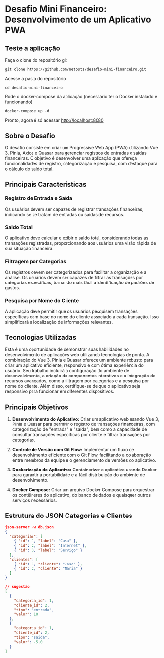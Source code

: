 # Desafio Mini Financeiro: Desenvolvimento de um Aplicativo PWA

<!-- tocstop -->

## Teste a aplicação

Faça o clone do repositório git

```
git clone https://github.com/netosts/desafio-mini-financeiro.git
```

Acesse a pasta do repositório

```
cd desafio-mini-financeiro
```

Rode o docker-compose da aplicação (necessário ter o Docker instalado e funcionando)

```
docker-compose up -d
```

Pronto, agora é só acessar [http://localhost:8080](http://localhost:8080)

## Sobre o Desafio

O desafio consiste em criar um Progressive Web App (PWA) utilizando Vue 3, Pinia, Axios e Quasar para gerenciar registros de entradas e saídas financeiras. O objetivo é desenvolver uma aplicação que ofereça funcionalidades de registro, categorização e pesquisa, com destaque para o cálculo do saldo total.

## Principais Características

### Registro de Entrada e Saída

Os usuários devem ser capazes de registrar transações financeiras, indicando se se tratam de entradas ou saídas de recursos.

### Saldo Total

O aplicativo deve calcular e exibir o saldo total, considerando todas as transações registradas, proporcionando aos usuários uma visão rápida de sua situação financeira.

### Filtragem por Categorias

Os registros devem ser categorizados para facilitar a organização e a análise. Os usuários devem ser capazes de filtrar as transações por categorias específicas, tornando mais fácil a identificação de padrões de gastos.

### Pesquisa por Nome do Cliente

A aplicação deve permitir que os usuários pesquisem transações específicas com base no nome do cliente associado a cada transação. Isso simplificará a localização de informações relevantes.

## Tecnologias Utilizadas

Esta é uma oportunidade de demonstrar suas habilidades no desenvolvimento de aplicações web utilizando tecnologias de ponta. A combinação do Vue 3, Pinia e Quasar oferece um ambiente robusto para criar um aplicativo eficiente, responsivo e com ótima experiência do usuário. Seu trabalho incluirá a configuração do ambiente de desenvolvimento, a criação de componentes interativos e a integração de recursos avançados, como a filtragem por categorias e a pesquisa por nome do cliente. Além disso, certifique-se de que o aplicativo seja responsivo para funcionar em diferentes dispositivos.

## Principais Objetivos

1. **Desenvolvimento do Aplicativo:** Criar um aplicativo web usando Vue 3, Pinia e Quasar para permitir o registro de transações financeiras, com categorização de "entrada" e "saída", bem como a capacidade de consultar transações específicas por cliente e filtrar transações por categorias.

2. **Controle de Versão com Git Flow:** Implementar um fluxo de desenvolvimento eficiente com o Git Flow, facilitando a colaboração entre membros da equipe e o gerenciamento de versões do aplicativo.

3. **Dockerização do Aplicativo:** Containerizar o aplicativo usando Docker para garantir a portabilidade e a fácil distribuição do ambiente de desenvolvimento.

4. **Docker Compose:** Criar um arquivo Docker Compose para orquestrar os contêineres do aplicativo, do banco de dados e quaisquer outros serviços necessários.

## Estrutura do JSON Categorias e Clientes

```json
json-server -w db.json
{
  "categorias": [
    { "id": 1, "label": "Casa" },
    { "id": 2, "label": "Internet" },
    { "id": 3, "label": "Serviço" }
  ],
  "clientes": [
    { "id": 1, "cliente": "Jose" },
    { "id": 2, "cliente": "Maria" }
  ]
}

// sugestão
[
  {
    "categoria_id": 1,
    "cliente_id": 2,
    "tipo": "entrada",
    "valor": 10
  },
  {
    "categoria_id": 1,
    "cliente_id": 2,
    "tipo": "saida",
    "valor": -5.0
  }
]
```
